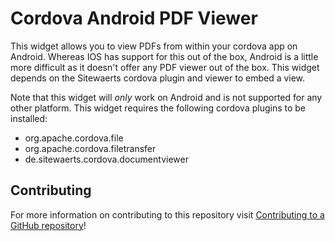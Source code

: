 # Cordova Android PDF Viewer

This widget allows you to view PDFs from within your cordova app on Android. Whereas IOS has support for this out of the box, Android is a little more difficult as it doesn't offer any PDF viewer out of the box. This widget depends on the Sitewaerts cordova plugin and viewer to embed a view.

Note that this widget will *only* work on Android and is not supported for any other platform.
This widget requires the following cordova plugins to be installed:
 - org.apache.cordova.file
 - org.apache.cordova.filetransfer
 - de.sitewaerts.cordova.documentviewer

## Contributing

For more information on contributing to this repository visit [Contributing to a GitHub repository](https://world.mendix.com/display/howto50/Contributing+to+a+GitHub+repository)!

